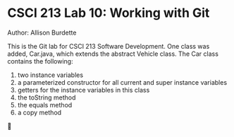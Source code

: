 # CSCI 213 Lab 10: Working with Git
Author: Allison Burdette

This is the Git lab for CSCI 213 Software Development. One class was added, Car.java,
which extends the abstract Vehicle class. The Car class contains the following:

1. two instance variables
1. a parameterized constructor for all current and super instance variables
1. getters for the instance variables in this class
1. the toString method
1. the equals method
1. a copy method

:dog: